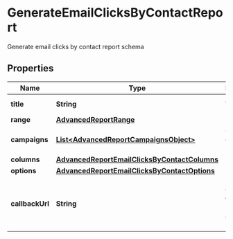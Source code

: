

# GenerateEmailClicksByContactReport

Generate email clicks by contact report schema
## Properties

Name | Type | Description | Notes
------------ | ------------- | ------------- | -------------
**title** | **String** | Advanced report title | 
**range** | [**AdvancedReportRange**](AdvancedReportRange.md) |  | 
**campaigns** | [**List&lt;AdvancedReportCampaignsObject&gt;**](AdvancedReportCampaignsObject.md) | Campaigns of the report | 
**columns** | [**AdvancedReportEmailClicksByContactColumns**](AdvancedReportEmailClicksByContactColumns.md) |  | 
**options** | [**AdvancedReportEmailClicksByContactOptions**](AdvancedReportEmailClicksByContactOptions.md) |  | 
**callbackUrl** | **String** | URL which will receive the information of the report |  [optional]



